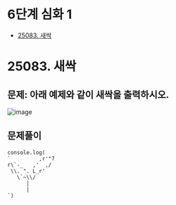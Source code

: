 # 6단계 심화 1
- [25083. 새싹](#25083-새싹)

# 25083. 새싹
## 문제: 아래 예제와 같이 새싹을 출력하시오.
![image](https://github.com/JavaScript-Coding-Test-Study/lsh/assets/133360417/a96d741e-95d6-4a9e-88c5-b9814b78a0d1)

## 문제풀이
```
console.log(
`         ,r'"7
r\`-_   ,'  ,/
 \\. ". L_r'
   \`~\\/
      |
      |
`)
```

